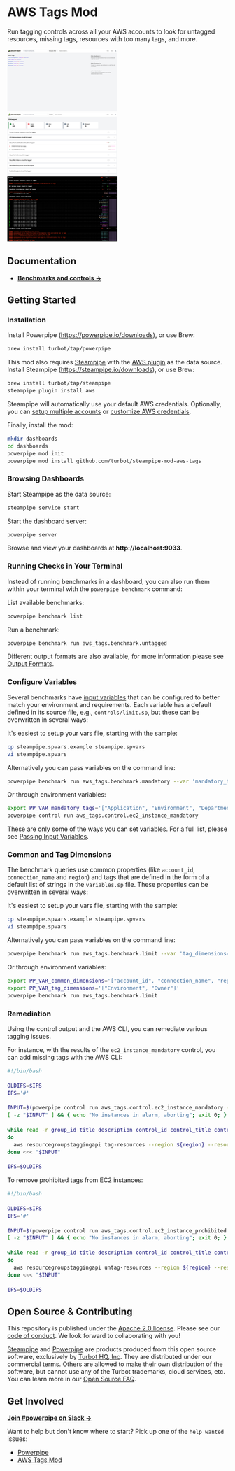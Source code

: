 # AWS Tags Mod

Run tagging controls across all your AWS accounts to look for untagged resources, missing tags, resources with too many tags, and more.

<img src="https://raw.githubusercontent.com/turbot/steampipe-mod-aws-tags/main/docs/aws_tags_dashboard.png" width="50%" type="thumbnail"/>
<img src="https://raw.githubusercontent.com/turbot/steampipe-mod-aws-tags/main/docs/aws_tags_untagged_dashboard.png" width="50%" type="thumbnail"/>
<img src="https://raw.githubusercontent.com/turbot/steampipe-mod-aws-tags/main/docs/aws_tags_mod_terminal.png" width="50%" type="thumbnail"/>

## Documentation

- **[Benchmarks and controls →](https://hub.powerpipe.io/mods/turbot/aws_tags/controls)**

## Getting Started

### Installation

Install Powerpipe (https://powerpipe.io/downloads), or use Brew:

```sh
brew install turbot/tap/powerpipe
```

This mod also requires [Steampipe](https://steampipe.io) with the [AWS plugin](https://hub.steampipe.io/plugins/turbot/aws) as the data source. Install Steampipe (https://steampipe.io/downloads), or use Brew:

```sh
brew install turbot/tap/steampipe
steampipe plugin install aws
```

Steampipe will automatically use your default AWS credentials. Optionally, you can [setup multiple accounts](https://hub.steampipe.io/plugins/turbot/aws#multi-account-connections) or [customize AWS credentials](https://hub.steampipe.io/plugins/turbot/aws#configuring-aws-credentials).

Finally, install the mod:

```sh
mkdir dashboards
cd dashboards
powerpipe mod init
powerpipe mod install github.com/turbot/steampipe-mod-aws-tags
```

### Browsing Dashboards

Start Steampipe as the data source:

```sh
steampipe service start
```

Start the dashboard server:

```sh
powerpipe server
```

Browse and view your dashboards at **http://localhost:9033**.

### Running Checks in Your Terminal

Instead of running benchmarks in a dashboard, you can also run them within your
terminal with the `powerpipe benchmark` command:

List available benchmarks:

```sh
powerpipe benchmark list
```

Run a benchmark:

```sh
powerpipe benchmark run aws_tags.benchmark.untagged
```

Different output formats are also available, for more information please see
[Output Formats](https://powerpipe.io/docs/reference/cli/benchmark#output-formats).

### Configure Variables

Several benchmarks have [input variables](https://powerpipe.io/docs/build/mod-variables#input-variables) that can be configured to better match your environment and requirements. Each variable has a default defined in its source file, e.g., `controls/limit.sp`, but these can be overwritten in several ways:

It's easiest to setup your vars file, starting with the sample:

```sh
cp steampipe.spvars.example steampipe.spvars
vi steampipe.spvars
```

Alternatively you can pass variables on the command line:

```sh
powerpipe benchmark run aws_tags.benchmark.mandatory --var 'mandatory_tags=["Application", "Environment", "Department", "Owner"]'
```

Or through environment variables:

```sh
export PP_VAR_mandatory_tags='["Application", "Environment", "Department", "Owner"]'
powerpipe control run aws_tags.control.ec2_instance_mandatory
```

These are only some of the ways you can set variables. For a full list, please see [Passing Input Variables](https://powerpipe.io/docs/build/mod-variables#passing-input-variables).

### Common and Tag Dimensions

The benchmark queries use common properties (like `account_id`, `connection_name` and `region`) and tags that are defined in the form of a default list of strings in the `variables.sp` file. These properties can be overwritten in several ways:

It's easiest to setup your vars file, starting with the sample:

```sh
cp steampipe.spvars.example steampipe.spvars
vi steampipe.spvars
```

Alternatively you can pass variables on the command line:

```sh
powerpipe benchmark run aws_tags.benchmark.limit --var 'tag_dimensions=["Environment", "Owner"]'
```

Or through environment variables:

```sh
export PP_VAR_common_dimensions='["account_id", "connection_name", "region"]'
export PP_VAR_tag_dimensions='["Environment", "Owner"]'
powerpipe benchmark run aws_tags.benchmark.limit
```

### Remediation

Using the control output and the AWS CLI, you can remediate various tagging issues.

For instance, with the results of the `ec2_instance_mandatory` control, you can add missing tags with the AWS CLI:

```sh
#!/bin/bash

OLDIFS=$IFS
IFS='#'

INPUT=$(powerpipe control run aws_tags.control.ec2_instance_mandatory --var 'mandatory_tags=["Application"]' --output csv --header=false --separator '#' | grep 'alarm')
[ -z "$INPUT" ] && { echo "No instances in alarm, aborting"; exit 0; }

while read -r group_id title description control_id control_title control_description reason resource status account_id region
do
  aws resourcegroupstaggingapi tag-resources --region ${region} --resource-arn-list ${resource} --tags Application=MyApplication
done <<< "$INPUT"

IFS=$OLDIFS
```

To remove prohibited tags from EC2 instances:

```sh
#!/bin/bash

OLDIFS=$IFS
IFS='#'

INPUT=$(powerpipe control run aws_tags.control.ec2_instance_prohibited --var 'prohibited_tags=["Password"]' --output csv --header=false --separator '#' | grep 'alarm')
[ -z "$INPUT" ] && { echo "No instances in alarm, aborting"; exit 0; }

while read -r group_id title description control_id control_title control_description reason resource status account_id region
do
  aws resourcegroupstaggingapi untag-resources --region ${region} --resource-arn-list ${resource} --tag-keys Password
done <<< "$INPUT"

IFS=$OLDIFS
```

## Open Source & Contributing

This repository is published under the [Apache 2.0 license](https://www.apache.org/licenses/LICENSE-2.0). Please see our [code of conduct](https://github.com/turbot/.github/blob/main/CODE_OF_CONDUCT.md). We look forward to collaborating with you!

[Steampipe](https://steampipe.io) and [Powerpipe](https://powerpipe.io) are products produced from this open source software, exclusively by [Turbot HQ, Inc](https://turbot.com). They are distributed under our commercial terms. Others are allowed to make their own distribution of the software, but cannot use any of the Turbot trademarks, cloud services, etc. You can learn more in our [Open Source FAQ](https://turbot.com/open-source).

## Get Involved

**[Join #powerpipe on Slack →](https://turbot.com/community/join)**

Want to help but don't know where to start? Pick up one of the `help wanted` issues:

- [Powerpipe](https://github.com/turbot/powerpipe/labels/help%20wanted)
- [AWS Tags Mod](https://github.com/turbot/steampipe-mod-aws-tags/labels/help%20wanted)